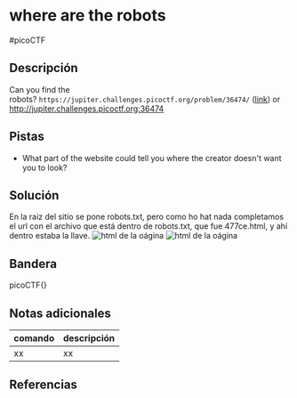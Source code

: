 # where are the robots
#picoCTF 
## Descripción
Can you find the robots? `https://jupiter.challenges.picoctf.org/problem/36474/` ([link](https://jupiter.challenges.picoctf.org/problem/36474/)) or http://jupiter.challenges.picoctf.org:36474

## Pistas 
+ What part of the website could tell you where the creator doesn't want you to look?

## Solución
En la raiz del sitio se pone robots.txt, pero como ho hat nada completamos el url con el archivo que está dentro de robots.txt, que fue 477ce.html, y ahí dentro estaba la llave.
![html de la oágina](/PicoCTF(clases)/Capturas/where_are_the_robots(1).png)
![html de la oágina](/PicoCTF(clases)/Capturas/where_are_the_robots(2).png)
## Bandera
picoCTF{}

## Notas adicionales
| comando | descripción |
|------------|---------------|
| xx | xx |

## Referencias
